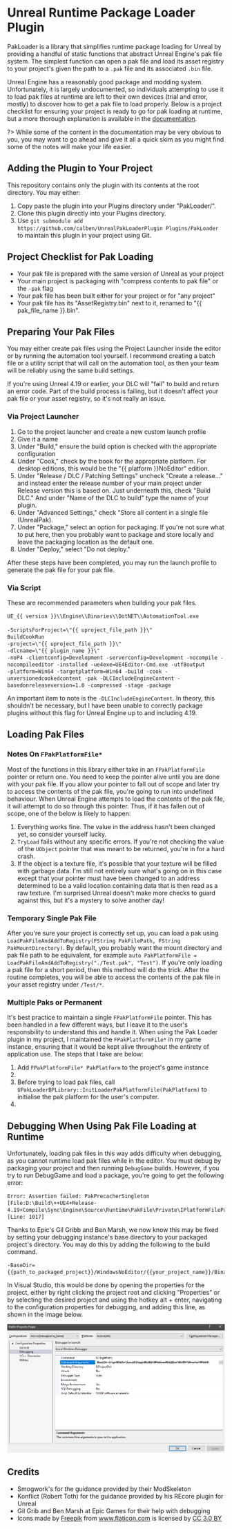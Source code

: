 # Unreal Runtime Package Loader Plugin

PakLoader is a library that simplifies runtime package loading for Unreal by providing a handful of static functions that abstract Unreal Engine's pak file system.
The simplest function can open a pak file and load its asset registry to your project's given the path to a `.pak` file and its associated `.bin` file.

Unreal Engine has a reasonably good package and modding system.
Unfortunately, it is largely undocumented, so individuals attempting to use it to load pak files at runtime are left to their own devices (trial and error, mostly) to discover how to get a pak file to load properly.
Below is a project checklist for ensuring your project is ready to go for pak loading at runtime, but a more thorough explanation is available in the [documentation](https://calben.github.io/unrealpakloaderplugin/).


?> While some of the content in the documentation may be very obvious to you, you may want to go ahead and give it all a quick skim as you might find some of the notes will make your life easier.

## Adding the Plugin to Your Project

This repository contains only the plugin with its contents at the root directory.
You may either:

1. Copy paste the plugin into your Plugins directory under "PakLoader/".
1. Clone this plugin directly into your Plugins directory.
1. Use `git submodule add https://github.com/calben/UnrealPakLoaderPlugin Plugins/PakLoader` to maintain this plugin in your project using Git.

## Project Checklist for Pak Loading

+ Your pak file is prepared with the same version of Unreal as your project
+ Your main project is packaging with "compress contents to pak file" or the `-pak` flag
+ Your pak file has been built either for your project or for "any project"
+ Your pak file has its "AssetRegistry.bin" next to it, renamed to "{{ pak_file_name }}.bin".

## Preparing Your Pak Files

You may either create pak files using the Project Launcher inside the editor or by running the automation tool yourself.
I recommend creating a batch file or a utility script that will call on the automation tool, as then your team will be reliably using the same build settings.

If you're using Unreal 4.19 or earlier, your DLC will "fail" to build and return an error code.
Part of the build process is failing, but it doesn't affect your pak file or your asset registry, so it's not really an issue.

### Via Project Launcher

1. Go to the project launcher and create a new custom launch profile
1. Give it a name
1. Under "Build," ensure the build option is checked with the appropriate configuration
1. Under "Cook," check by the book for the appropriate platform.  For desktop editions, this would be the "{{ platform }}NoEditor" edition.
1. Under "Release / DLC / Patching Settings" uncheck "Create a release..." and instead enter the release number of your main project under Release version this is based on.  Just underneath this, check "Build DLC."  And under "Name of the DLC to build" type the name of your plugin.
1. Under "Advanced Settings," check "Store all content in a single file (UnrealPak).
1. Under "Package," select an option for packaging.  If you're not sure what to put here, then you probably want to package and store locally and leave the packaging location as the default one.
1. Under "Deploy," select "Do not deploy."

After these steps have been completed, you may run the launch profile to generate the pak file for your pak file.

### Via Script

These are recommended parameters when building your pak files.

```
UE_{{ version }}\\Engine\\Binaries\\DotNET\\AutomationTool.exe

-ScriptsForProject=\"{{ uproject_file_path }}\"
BuildCookRun
-project=\"{{ uproject_file_path }}\"
-dlcname=\"{{ plugin_name }}\"
-noP4 -clientconfig=Development -serverconfig=Development -nocompile -nocompileeditor -installed -ue4exe=UE4Editor-Cmd.exe -utf8output
-platform=Win64 -targetplatform=Win64 -build -cook -unversionedcookedcontent -pak -DLCIncludeEngineContent -basedonreleaseversion=1.0 -compressed -stage -package
```

An important item to note is the `-DLCIncludeEngineContent`.
In theory, this shouldn't be necessary, but I have been unable to correctly package plugins without this flag for Unreal Engine up to and including 4.19.

## Loading Pak Files

### Notes On `FPakPlatformFile*`

Most of the functions in this library either take in an `FPakPlatformFile` pointer or return one.
You need to keep the  pointer alive until you are done with your pak file.
If you allow your pointer to fall out of scope and later try to access the contents of the pak file, you're going to run into undefined behaviour.
When Unreal Engine attempts to load the contents of the pak file, it will attempt to do so through this pointer.
Thus, if it has fallen out of scope, one of the below is likely to happen:

1. Everything works fine.  The value in the address hasn't been changed yet, so consider yourself lucky.
1. `TryLoad` fails without any specific errors.  If you're not checking the value of the `UObject` pointer that was meant to be returned, you're in for a hard crash.
1. If the object is a texture file, it's possible that your texture will be filled with garbage data.  I'm still not entirely sure what's going on in this case except that your pointer must have been changed to an address determined to be a valid location containing data that is then read as a raw texture.  I'm surprised Unreal doesn't make more checks to guard against this, but it's a mystery to solve another day!

### Temporary Single Pak File 

After you're sure your project is correctly set up, you can load a pak using `LoadPakFileAndAddToRegistry(FString PakFilePath, FString PakMountDirectory)`.
By default, you probably want the mount directory and pak file path to be equivalent, for example `auto PakPlatformFile = LoadPakFileAndAddToRegistry("./Test.pak", "Test")`.
If you're only loading a pak file for a short period, then this method will do the trick.
After the routine completes, you will be able to access the contents of the pak file in your asset registry under `/Test/*`.

### Multiple Paks or Permanent

It's best practice to maintain a single `FPakPlatformFile` pointer.
This has been handled in a few different ways, but I leave it to the user's responsbility to understand this and handle it.
When using the Pak Loader plugin in my project, I maintained the `FPakPlatformFile*` in my game instance, ensuring that it would be kept alive throughout the entirety of application use.
The steps that I take are below:

1. Add `FPakPlatformFile* PakPlatform` to the project's game instance
1. 
1. Before trying to load pak files, call `UPakLoaderBPLibrary::InitLoaderPakPlatformFile(PakPlatform)` to initialise the pak platform for the user's computer.
1. 

## Debugging When Using Pak File Loading at Runtime

Unfortunately, loading pak files in this way adds difficulty when debugging, as you cannot runtime load pak files while in the editor.
You must debug by packaging your project and then running `DebugGame` builds.
However, if you try to run DebugGame and load a package, you're going to get the following error:

```
Error: Assertion failed: PakPrecacherSingleton [File:D:\Build\++UE4+Release-4.19+Compile\Sync\Engine\Source\Runtime\PakFile\Private\IPlatformFilePak.cpp] [Line: 1017]
```

Thanks to Epic's Gil Gribb and Ben Marsh, we now know this may be fixed by setting your debugging instance's base directory to your packaged project's directory.
You may do this by adding the following to the build command.

```
-BaseDir={{path_to_packaged_project}}/WindowsNoEditor/{{your_project_name}}/Binaries/Win64/
```

In Visual Studio, this would be done by opening the properties for the project, either by right clicking the project root and clicking "Properties" or by selecting the desired project and using the hotkey alt + enter, navigating to the configuration properties for debugging, and adding this line, as shown in the image below.

![Project Properties Setup Image](_media/ProjectPropertiesBaseDir.png ':size=600px')

## Credits

- Smogwork's for the guidance provided by their ModSkeleton
- Konflict (Robert Toth) for the guidance provided by his REcore plugin for Unreal
- Gil Grib and Ben Marsh at Epic Games for their help with debugging
- <div>Icons made by <a href="https://www.freepik.com" title="Freepik">Freepik</a> from <a href="https://www.flaticon.com/" title="Flaticon">www.flaticon.com</a> is licensed by <a href="http://creativecommons.org/licenses/by/3.0/" title="Creative Commons BY 3.0" target="_blank">CC 3.0 BY</a></div>
